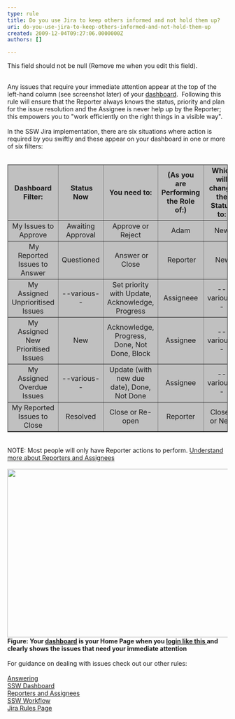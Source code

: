 ```yaml
---
type: rule
title: Do you use Jira to keep others informed and not hold them up?
uri: do-you-use-jira-to-keep-others-informed-and-not-hold-them-up
created: 2009-12-04T09:27:06.0000000Z
authors: []

---
```




<span class='intro'> This field should not be null (Remove me when you edit this field). </span>


  <br>
Any issues that require your immediate attention appear at the top of the left-hand column (see screenshot later) of your <a shape="rect" href="http&#58;//jira.ssw.com.au/secure/Dashboard.jspa" class="ms-rteCustom-External" target="_blank">dashboard</a>.&#160; Following this rule will ensure that the Reporter always knows the status, priority&#160;and plan for the issue resolution and the Assignee is never help up by the Reporter; this empowers you to &quot;work efficiently on the right things in a visible way&quot;.<br>
<br>
In the SSW Jira implementation, there are six situations where action is required by you swiftly and these&#160;appear on your dashboard in one&#160;or more of&#160;six filters&#58;<br>
&#160;
<table border="1" cellspacing="0" cellpadding="0">
    <tbody>
        <tr>
            <td align="center" valign="middle" bgcolor="#c0c0c0"><strong>Dashboard Filter&#58;</strong></td>
            <td align="center" valign="middle" bgcolor="#c0c0c0"><strong>&#160;Status Now</strong></td>
            <td align="center" valign="middle" bgcolor="#c0c0c0"><strong>You need to&#58;</strong></td>
            <td align="center" valign="middle" bgcolor="#c0c0c0"><strong>(As you are Performing the Role of&#58;) </strong></td>
            <td align="center" valign="middle" bgcolor="#c0c0c0"><strong>&#160;Which will change the Status to&#58;</strong></td>
        </tr>
        <tr>
            <td align="center" valign="middle" bgcolor="#c0c0c0">My Issues to Approve</td>
            <td align="center" valign="middle" bgcolor="#c0c0c0">Awaiting Approval</td>
            <td align="center" valign="middle" bgcolor="#c0c0c0">Approve or Reject</td>
            <td align="center" valign="middle" bgcolor="#c0c0c0">Adam</td>
            <td align="center" valign="middle" bgcolor="#c0c0c0">New</td>
        </tr>
        <tr>
            <td align="center" valign="middle" bgcolor="#c0c0c0">&#160;My Reported Issues to Answer</td>
            <td align="center" valign="middle" bgcolor="#c0c0c0">Questioned</td>
            <td align="center" valign="middle" bgcolor="#c0c0c0">&#160;Answer or Close</td>
            <td align="center" valign="middle" bgcolor="#c0c0c0">&#160;Reporter</td>
            <td align="center" valign="middle" bgcolor="#c0c0c0">&#160;New</td>
        </tr>
        <tr>
            <td align="center" valign="middle" bgcolor="#c0c0c0">My Assigned Unprioritised Issues</td>
            <td align="center" valign="middle" bgcolor="#c0c0c0">--various--</td>
            <td align="center" valign="middle" bgcolor="#c0c0c0">Set priority with Update, Acknowledge, Progress</td>
            <td align="center" valign="middle" bgcolor="#c0c0c0">Assigneee</td>
            <td align="center" valign="middle" bgcolor="#c0c0c0">--various--</td>
        </tr>
        <tr>
            <td align="center" valign="middle" bgcolor="#c0c0c0">My Assigned New Prioritised Issues</td>
            <td align="center" valign="middle" bgcolor="#c0c0c0">New</td>
            <td align="center" valign="middle" bgcolor="#c0c0c0">Acknowledge, Progress, Done, Not Done, Block</td>
            <td align="center" valign="middle" bgcolor="#c0c0c0">Assignee</td>
            <td align="center" valign="middle" bgcolor="#c0c0c0">--various--</td>
        </tr>
        <tr>
            <td align="center" valign="middle" bgcolor="#c0c0c0">My Assigned Overdue Issues</td>
            <td align="center" valign="middle" bgcolor="#c0c0c0">--various--</td>
            <td align="center" valign="middle" bgcolor="#c0c0c0">Update (with new due date), Done, Not Done</td>
            <td align="center" valign="middle" bgcolor="#c0c0c0">Assignee</td>
            <td align="center" valign="middle" bgcolor="#c0c0c0">--various--</td>
        </tr>
        <tr>
            <td align="center" valign="middle" bgcolor="#c0c0c0">My Reported Issues to Close</td>
            <td align="center" valign="middle" bgcolor="#c0c0c0">Resolved</td>
            <td align="center" valign="middle" bgcolor="#c0c0c0">Close or Re-open</td>
            <td align="center" valign="middle" bgcolor="#c0c0c0">Reporter</td>
            <td align="center" valign="middle" bgcolor="#c0c0c0">Closed or New</td>
        </tr>
    </tbody>
</table>
<br>
NOTE&#58; Most people will only have Reporter actions to perform. <a shape="rect" href="/Standards/Management/rulesforbetterjira/Pages/ReportesAndAssignees.aspx">Understand more about Reporters and Assignees</a> <br>
<br>
<img width="727" height="405" alt="" style="width&#58;703px;height&#58;385px;" src="/Standards/Management/rulesforbetterjira/PublishingImages/Urgent.png" /> <strong>Figure&#58; Your <a shape="rect" href="http&#58;//jira.ssw.com.au/secure/Dashboard.jspa" class="ms-rteCustom-External" target="_blank">dashboard</a> is your Home Page when you </strong><strong><a shape="rect" href="/Standards/Management/rulesforbetterjira/Pages/HowdoIsignintoJira.aspx"><strong>login like this </strong></a></strong><strong>and clearly shows the issues that need your immediate attention <br>
</strong><br>
For guidance on dealing with issues check out&#160;our other rules&#58;<br>
<br>
<a shape="rect" href="/Standards/Management/rulesforbetterjira/Pages/HowdoIansweraquestioninJira.aspx">Answering<br>
</a><a shape="rect" href="/Standards/Management/rulesforbetterjira/Pages/SystemDashboard.aspx">SSW Dashboard</a><br>
<a shape="rect" href="/Standards/Management/rulesforbetterjira/Pages/ReportesAndAssignees.aspx">Reporters and Assignees</a><br>
<a shape="rect" href="/Standards/Management/rulesforbetterjira/Pages/workflow.aspx">SSW Workflow</a><br>
<a shape="rect" href="/Standards/Management/rulesforbetterjira">Jira Rules Page</a> 




